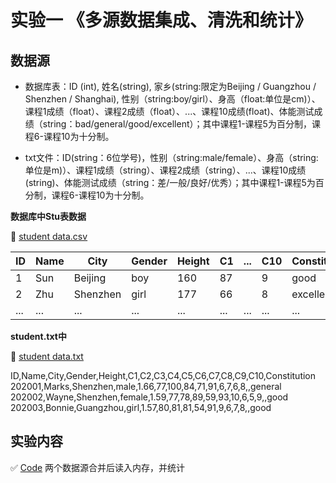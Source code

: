 # 实验一 《多源数据集成、清洗和统计》

## 数据源

- 数据库表：ID (int), 姓名(string), 家乡(string:限定为Beijing / Guangzhou / Shenzhen / Shanghai), 性别（string:boy/girl）、身高（float:单位是cm)）、课程1成绩（float）、课程2成绩（float）、...、课程10成绩(float)、体能测试成绩（string：bad/general/good/excellent）；其中课程1-课程5为百分制，课程6-课程10为十分制。

- txt文件：ID(string：6位学号)，性别（string:male/female）、身高（string:单位是m)）、课程1成绩（string）、课程2成绩（string）、...、课程10成绩(string)、体能测试成绩（string：差/一般/良好/优秀）；其中课程1-课程5为百分制，课程6-课程10为十分制。



**数据库中Stu表数据**

:link:  [student data.csv](https://github.com/HOLL4ND/DataMining-Experiment/blob/main/resources/Exp01/01dataSource.csv)

| ID   | Name | City     | Gender | Height | C1   | ...  | C10  | Constitution |
| ---- | ---- | -------- | ------ | ------ | ---- | ---- | ---- | ------------ |
| 1    | Sun  | Beijing  | boy    | 160    | 87   |      | 9    | good         |
| 2    | Zhu  | Shenzhen | girl   | 177    | 66   |      | 8    | excellent    |
| ...  | ...  | ...      | ...    | ...    | ...  | ...  | ...  | ...          |

**student.txt中**

:link:  [student data.txt](https://github.com/HOLL4ND/DataMining-Experiment/blob/main/resources/Exp01/01dataSource.txt)

ID,Name,City,Gender,Height,C1,C2,C3,C4,C5,C6,C7,C8,C9,C10,Constitution
202001,Marks,Shenzhen,male,1.66,77,100,84,71,91,6,7,6,8,,general
202002,Wayne,Shenzhen,female,1.59,77,78,89,59,93,10,6,5,9,,good
202003,Bonnie,Guangzhou,girl,1.57,80,81,81,54,91,9,6,7,8,,good





## 实验内容

:white_check_mark: [Code](https://github.com/HOLL4ND/DataMining-Experiment/blob/main/DataMining%20exp%2001/01-00%20mergeData.py) 两个数据源合并后读入内存，并统计